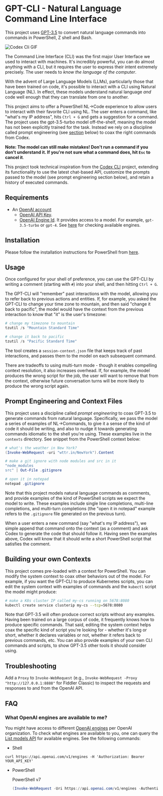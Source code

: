 # GPT-CLI - Natural Language Command Line Interface

This project uses [GPT-3.5](https://openai.com/blog/chatgpt) to convert natural language commands into commands in PowerShell, Z shell and Bash.

![Codex Cli GIF](codex_cli.gif)

The Command Line Interface (CLI) was the first major User Interface we used to interact with machines. It's incredibly powerful, you can do almost anything with a CLI, but it requires the user to express their intent extremely precisely. The user needs to _know the language of the computer_. 

With the advent of Large Language Models (LLMs), particularly those that have been trained on code, it's possible to interact with a CLI using Natural Language (NL). In effect, these models understand natural language _and_ code well enough that they can translate from one to another. 

This project aims to offer a PowerShell NL->Code experience to allow users to interact with their favorite CLI using NL. The user enters a command, like "what's my IP address", hits `Ctrl + G` and gets a suggestion for a command. The project uses the gpt-3.5-turbo model off-the-shelf, meaning the model has not been explicitly trained for the task. Instead we rely on a discipline called prompt engineering (see [section](#prompt-engineering-and-context-files) below) to coax the right commands from Codex. 

**Note: The model can still make mistakes! Don't run a command if you don't understand it. If you're not sure what a command does, hit `Esc` to cancel it**.

This project took technical inspiration from the [Codex CLI](https://github.com/microsoft/Codex-CLI) project, extending its functionality to use the latest chat-based API, customize the prompts passed to the model (see prompt engineering section below), and retain a history of executed commands.

## Requirements
* An [OpenAI account](https://openai.com/api/)
    * [OpenAI API Key](https://platform.openai.com/account/api-keys).
    * [OpenAI Engine Id](https://platform.openai.com/docs/models/model-endpoint-compatibility). It provides access to a model. For example, `gpt-3.5-turbo` or `gpt-4`. See [here](#what-openai-engines-are-available-to-me) for checking available engines.

## Installation

Please follow the installation instructions for PowerShell from [here](./Installation.md).

## Usage

Once configured for your shell of preference, you can use the GPT-CLI by writing a comment (starting with `#`) into your shell, and then hitting `Ctrl + G`.

The GPT-CLI will "remember" past interactions with the model, allowing you to refer back to previous actions and entities.
If, for example, you asked the GPT-CLI to change your time zone to mountain, and then said "change it back to pacific", the model would have the context from the previous interaction to know that "it" is the user's timezone:

```powershell
# change my timezone to mountain
tzutil /s "Mountain Standard Time"

# change it back to pacific
tzutil /s "Pacific Standard Time"
```

The tool creates a `session-context.json` file that keeps track of past interactions, and passes them to the model on each subsequent command. 

There are tradeoffs to using multi-turn mode - though it enables compelling context resolution, it also increases overhead.
If, for example, the model produces the wrong script for the job, the user will want to remove that from the context, otherwise future conversation turns will be more likely to produce the wrong script again.

## Prompt Engineering and Context Files

This project uses a discipline called _prompt engineering_ to coax GPT-3.5 to generate commands from natural language.
Specifically, we pass the model a series of examples of NL->Commands, to give it a sense of the kind of code it should be writing, and also to nudge it towards generating commands idiomatic to the shell you're using.
These examples live in the `contexts` directory. See snippet from the PowerShell context below:

```powershell
# what's the weather in New York?
(Invoke-WebRequest -uri "wttr.in/NewYork").Content

# make a git ignore with node modules and src in it
"node_modules
src" | Out-File .gitignore

# open it in notepad
notepad .gitignore
```

Note that this project models natural language commands as comments, and provide examples of the kind of PowerShell scripts we expect the model to write. These examples include single line completions, multi-line completions, and multi-turn completions (the "open it in notepad" example refers to the `.gitignore` file generated on the previous turn). 

When a user enters a new command (say "what's my IP address"), we simple append that command onto the context (as a comment) and ask Codex to generate the code that should follow it. Having seen the examples above, Codex will know that it should write a short PowerShell script that satisfies the comment. 

## Building your own Contexts

This project comes pre-loaded with a context for PowerShell.
You can modify the system context to coax other behaviors out of the model.
For example, if you want the GPT-CLI to produce Kubernetes scripts, you can edit the system context with examples of commands and the `kubectl` script the model might produce:

```bash
# make a K8s cluster IP called my-cs running on 5678:8080
kubectl create service clusterip my-cs --tcp=5678:8080
```

Note that GPT-3.5 will often produce correct scripts without any examples.
Having been trained on a large corpus of code, it frequently knows how to produce specific commands.
That said, editing the system context helps coax the specific kind of script you're looking for - whether it's long or short, whether it declares variables or not, whether it refers back to previous commands, etc.
You can also provide examples of your own CLI commands and scripts, to show GPT-3.5 other tools it should consider using.

## Troubleshooting

Add a `Proxy` to `Invoke-WebRequest` (e.g., `Invoke-WebRequest -Proxy "http://127.0.0.1:8888"` for Fiddler Classic) to inspect the requests and responses to and from the OpenAI API.

## FAQ

### What OpenAI engines are available to me?

You might have access to different [OpenAI engines](https://platform.openai.com/docs/models/model-endpoint-compatibility) per OpenAI organization.
To check what engines are available to you, one can query the [List models API](https://platform.openai.com/docs/api-reference/models/list) for available engines.
See the following commands:

* Shell
```
curl https://api.openai.com/v1/engines -H 'Authorization: Bearer YOUR_API_KEY'
```

* PowerShell

    PowerShell v7
    ```powershell
    (Invoke-WebRequest -Uri https://api.openai.com/v1/engines -Authentication Bearer -Token (ConvertTo-SecureString "YOUR_API_KEY" -AsPlainText)).Content
    ```
